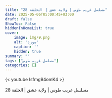 ```yaml
---
title: "مسلسل غريب طوس | ولاية عشق | الحلقة 28"
date: 2025-05-06T05:00:45+03:00
draft: false
ShowToc: False
hiddenInHomeList: true
cover:
    image: img/9.png
    alt: 'صورة'
    caption: ''
    hidden: true
summary: ""
tags: ["مسلسل غريب طوس"]
categories: []
---
```


{< youtube Isfmg94omK4 >}  
<br>
مسلسل غريب طوس | ولاية عشق | الحلقة 28
